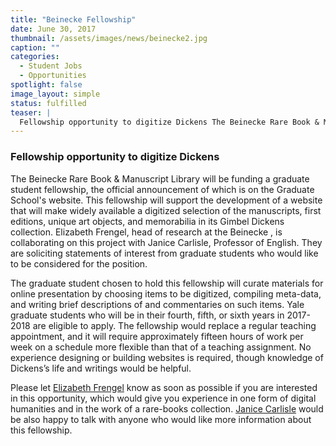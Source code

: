 ```yaml
---
title: "Beinecke Fellowship"
date: June 30, 2017
thumbnail: /assets/images/news/beinecke2.jpg
caption: ""
categories: 
  - Student Jobs
  - Opportunities
spotlight: false 
image_layout: simple
status: fulfilled
teaser: |
  Fellowship opportunity to digitize Dickens The Beinecke Rare Book & Manuscript Library will be funding a graduate student fellowship, the official announcement of which is on the Graduate School' website.
---
```


### Fellowship opportunity to digitize Dickens
   
The Beinecke Rare Book &amp; Manuscript Library will be funding a graduate student fellowship, the official announcement of which is on the Graduate School's website. This fellowship will support the development of a website that will make widely available a digitized selection of the manuscripts, first editions, unique art objects, and memorabilia in its Gimbel Dickens collection. Elizabeth Frengel, head of research at the Beinecke , is collaborating on this project with Janice Carlisle, Professor of English. They are soliciting statements of interest from graduate students who would like to be considered for the position.
  
The graduate student chosen to hold this fellowship will curate materials for online presentation by choosing items to be digitized, compiling meta-data, and writing brief descriptions of and commentaries on such items. Yale graduate students who will be in their fourth, fifth, or sixth years in 2017-2018 are eligible to apply. The fellowship would replace a regular teaching appointment, and it will require approximately fifteen hours of work per week on a schedule more flexible than that of a teaching assignment. No experience designing or building websites is required, though knowledge of Dickens’s life and writings would be helpful.

Please let [Elizabeth Frengel](mailto:elizabeth.frengel@yale.edu) know as soon as possible if you are interested in this opportunity, which would give you experience in one form of digital humanities and in the work of a rare-books collection. [Janice Carlisle](mailto:janice.carlisle@yale.edu) would be also happy to talk with anyone who would like more information about this fellowship. 